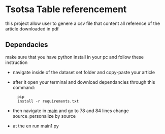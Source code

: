 # Tsotsa Table referencement

this project allow user to genere a csv file that content all reference of the article downloaded in pdf


## Dependacies
make sure that you have python install in your pc and follow these instruction

- navigate inside of the dataset set folder and copy-paste your article
- after it open your terminal and download dependancies through this command:
  ```
    pip 
    install -r requirements.txt
  ```
- then navigate in [main](main1.py) and go to 78 and 84 lines change source_personalize by source

- at the en run main1.py